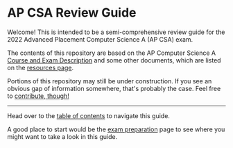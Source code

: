 # AP CSA Review Guide

Welcome! This is intended to be a semi-comprehensive review guide for the 2022 Advanced Placement Computer Science A (AP CSA) exam.

The contents of this repository are based on the AP Computer Science A [Course and Exam Description](https://apcentral.collegeboard.org/pdf/ap-computer-science-a-course-and-exam-description.pdf?course=ap-computer-science-a) and some other documents, which are listed on the [resources page](resources.md).

Portions of this repository may still be under construction. If you see an obvious gap of information somewhere, that's probably the case. Feel free to [contribute, though!](CONTRIBUTING.md)

---

Head over to the [table of contents](table_of_contents.md) to navigate this guide.

A good place to start would be the [exam preparation](general/exam_preparation.md) page to see where you might want to take a look in this guide.
